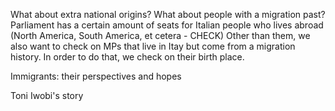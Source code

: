 What about extra national origins? What about people with a migration past? 
Parliament has a certain amount of seats for Italian people who lives abroad (North America, South America, et cetera - CHECK)
Other than them, we also want to check on MPs that live in Itay but come from a migration history. In order to do that, we check on their birth place. 

Immigrants: their perspectives and hopes

Toni Iwobi's story